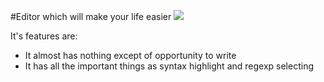 #Editor which will make your life easier
![](https://img.shields.io/github/commit-activity/m/YarikRevich/SyE)

It's features are:

- It almost has nothing except of opportunity to write
- It has all the important things as syntax highlight and regexp selecting

